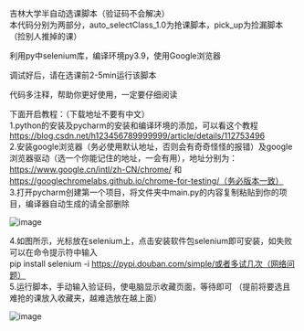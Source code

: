 吉林大学半自动选课脚本（验证码不会解决）  
本代码分别为两部分，auto_selectClass_1.0为抢课脚本，pick_up为捡漏脚本（捡别人推掉的课）  

利用py中selenium库，编译环境py3.9，使用Google浏览器  

调试好后，请在选课前2-5min运行该脚本

代码多注释，帮助你更好使用，一定要仔细阅读

下面开启教程：（下载地址不要有中文）  
1.python的安装及pycharm的安装和编译环境的添加，可以看这个教程  https://blog.csdn.net/h123456789999999/article/details/112753496  
2.安装google浏览器（务必使用默认地址，否则会有奇奇怪怪的报错）及google浏览器驱动（选一个你能记住的地址，一会有用），地址分别为：  
https://www.google.cn/intl/zh-CN/chrome/ 和 https://googlechromelabs.github.io/chrome-for-testing/（务必版本一致）  
3.打开pycharm创建第一个项目，将文件夹中main.py的内容复制粘贴到你的项目，编译器自动生成的请全部删除  

![image](https://github.com/Cavendix/JLU_Auto_Select_Class/assets/103408407/8815a424-44df-42e9-82c2-dd2977b80396)  

4.如图所示，光标放在selenium上，点击安装软件包selenium即可安装，如失败可以在命令提示符中输入  
pip install selenium -i https://pypi.douban.com/simple/或者多试几次（网络问题）   
5.运行脚本，手动输入验证码，使电脑显示收藏页面，等待即可  （提前将要选且难抢的课放入收藏夹，越难选放在越上面）

![image](https://github.com/Cavendix/JLU_Auto_Select_Class/assets/103408407/5278921a-0c61-499f-b538-62f64c490ad9)  




